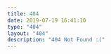 ```yaml
---
title: 404
date: 2019-07-19 16:41:10
type: "404"
layout: "404"
description: "404 Not Found :("
---
```

